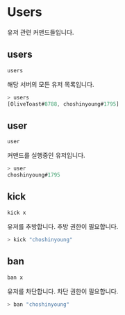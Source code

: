 # Users

유저 관련 커맨드들입니다.

## users

`users`

해당 서버의 모든 유저 목록입니다.

```js
> users
[OliveToast#8788, choshinyoung#1795]
```

## user

`user`

커맨드를 실행중인 유저입니다.

```js
> user
choshinyoung#1795
```

## kick

`kick x`

유저를 추방합니다. 추방 권한이 필요합니다.

```js
> kick "choshinyoung"

```

## ban

`ban x`

유저를 차단합니다. 차단 권한이 필요합니다.

```js
> ban "choshinyoung"

```